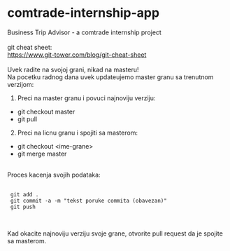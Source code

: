 # comtrade-internship-app
Business Trip Advisor - a comtrade internship project<br>
<br>
git cheat sheet:<br>
https://www.git-tower.com/blog/git-cheat-sheet<br>
<br>
Uvek radite na svojoj grani, nikad na masteru!<br>
Na pocetku radnog dana uvek updateujemo master granu sa trenutnom verzijom:<br>
1. Preci na master granu i povuci najnoviju verziju:<br>
 - git checkout master<br>
 - git pull<br>
2. Preci na licnu granu i spojiti sa masterom:<br>
 - git checkout &lt;ime-grane&gt;<br>
 - git merge master<br>
<br>
Proces kacenja svojih podataka:<br>
<pre>
 <code>
 git add .
 git commit -a -m "tekst poruke commita (obavezan)"
 git push
 </code>
</pre>
<br>
Kad okacite najnoviju verziju svoje grane, otvorite pull request da je spojite sa masterom.<br>
